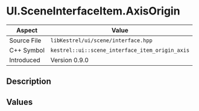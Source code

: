 # UI.SceneInterfaceItem.AxisOrigin
| Aspect | Value |
| --- | --- |
| Source File | `libKestrel/ui/scene/interface.hpp` |
| C++ Symbol | `kestrel::ui::scene_interface_item_origin_axis` |
| Introduced | Version 0.9.0 |
## Description

## Values

